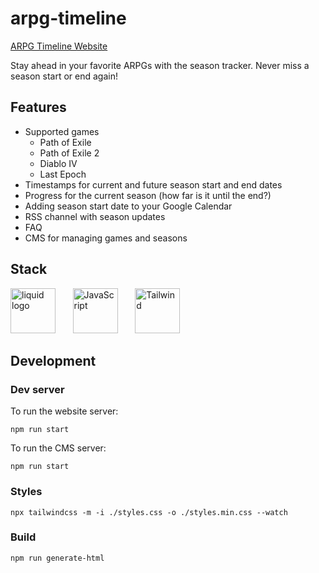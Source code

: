 # arpg-timeline

[ARPG Timeline Website](https://arpg-timeline.ayronk.com/)

Stay ahead in your favorite ARPGs with the season tracker.
Never miss a season start or end again!

## Features
- Supported games
  - Path of Exile
  - Path of Exile 2
  - Diablo IV
  - Last Epoch
- Timestamps for current and future season start and end dates
- Progress for the current season (how far is it until the end?)
- Adding season start date to your Google Calendar
- RSS channel with season updates
- FAQ
- CMS for managing games and seasons

## Stack
<a href="https://liquidjs.com"><img src="https://liquidjs.com/icon/mstile-310x310.png" width="72" height="72" alt="liquid logo"></a>&nbsp;&nbsp;&nbsp;&nbsp;&nbsp;&nbsp;
<a href="https://developer.mozilla.org/en-US/docs/Web/javascript" target="_blank" rel="noreferrer"><img src="https://raw.githubusercontent.com/danielcranney/readme-generator/main/public/icons/skills/javascript-colored.svg" width="72" height="72" alt="JavaScript" /></a>&nbsp;&nbsp;&nbsp;&nbsp;&nbsp;&nbsp;
<a href="https://tailwindcss.com/" target="_blank" rel="noreferrer"><img src="https://avatars.githubusercontent.com/u/67109815?s=200&v=4" width="72" height="72" alt="Tailwind" /></a>&nbsp;&nbsp;&nbsp;&nbsp;&nbsp;&nbsp;

## Development

### Dev server

To run the website server:
```npm
npm run start
```

To run the CMS server:
```npm
npm run start
```

### Styles

```npm
npx tailwindcss -m -i ./styles.css -o ./styles.min.css --watch
```

### Build

```npm
npm run generate-html
```

